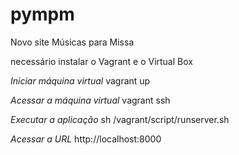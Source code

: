 # pympm
Novo site Músicas para Missa

necessário instalar o Vagrant e o Virtual Box

*Iniciar máquina virtual*
vagrant up

*Acessar a máquina virtual*
vagrant ssh

*Executar a aplicação*
sh /vagrant/script/runserver.sh

*Acessar a URL*
http://localhost:8000
